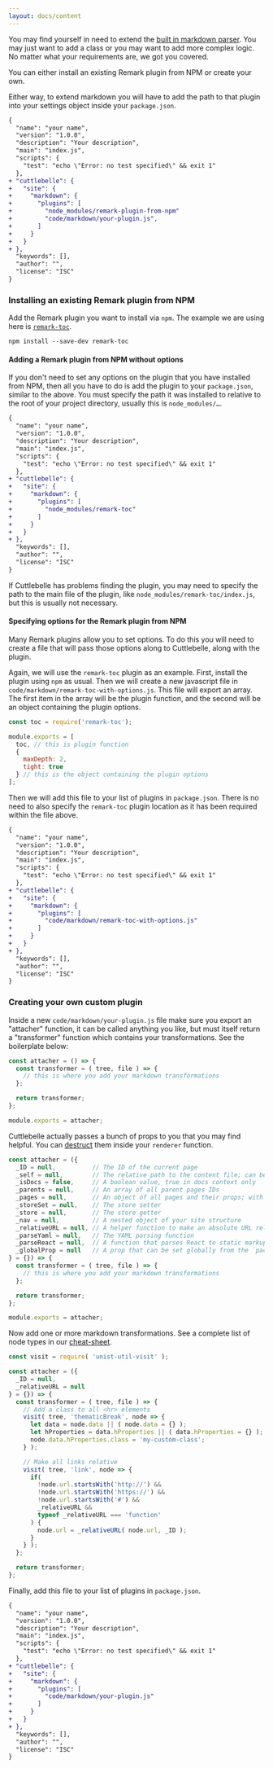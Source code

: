 ```yaml
---
layout: docs/content
---
```


You may find yourself in need to extend the [built in markdown parser](https://github.com/remarkjs/remark). You may just want to add a class or you may want to add more complex logic. No matter what your requirements are, we got you covered.

You can either install an existing Remark plugin from NPM or create your own.

Either way, to extend markdown you will have to add the path to that plugin into your settings object inside your `package.json`.

```diff
{
  "name": "your name",
  "version": "1.0.0",
  "description": "Your description",
  "main": "index.js",
  "scripts": {
    "test": "echo \"Error: no test specified\" && exit 1"
  },
+ "cuttlebelle": {
+   "site": {
+     "markdown": {
+       "plugins": [
+         "node_modules/remark-plugin-from-npm"
+         "code/markdown/your-plugin.js",
+       ]
+     }
+   }
+ },
  "keywords": [],
  "author": "",
  "license": "ISC"
}
```

### Installing an existing Remark plugin from NPM

Add the Remark plugin you want to install via `npm`. The example we are using here is [`remark-toc`](https://github.com/remarkjs/remark-toc).

```shell
npm install --save-dev remark-toc
```

#### Adding a Remark plugin from NPM without options

If you don't need to set any options on the plugin that you have installed from NPM, then all you have to do is add the plugin to your `package.json`, similar to the above. You must specify the path it was installed to relative to the root of your project directory, usually this is `node_modules/…`.

```diff
{
  "name": "your name",
  "version": "1.0.0",
  "description": "Your description",
  "main": "index.js",
  "scripts": {
    "test": "echo \"Error: no test specified\" && exit 1"
  },
+ "cuttlebelle": {
+   "site": {
+     "markdown": {
+       "plugins": [
+         "node_modules/remark-toc"
+       ]
+     }
+   }
+ },
  "keywords": [],
  "author": "",
  "license": "ISC"
}
```

If Cuttlebelle has problems finding the plugin, you may need to specify the path to the main file of the plugin, like `node_modules/remark-toc/index.js`, but this is usually not necessary.

#### Specifying options for the Remark plugin from NPM

Many Remark plugins allow you to set options. To do this you will need to create a file that will pass those options along to Cuttlebelle, along with the plugin.

Again, we will use the `remark-toc` plugin as an example. First, install the plugin using `npm` as usual. Then we will create a new javascript file in `code/markdown/remark-toc-with-options.js`. This file will export an array. The first item in the array will be the plugin function, and the second will be an object containing the plugin options.

```js
const toc = require('remark-toc');

module.exports = [
  toc, // this is plugin function
  {
    maxDepth: 2,
    tight: true
  } // this is the object containing the plugin options
];
````

Then we will add this file to your list of plugins in `package.json`. There is no need to also specify the `remark-toc` plugin location as it has been required within the file above.

```diff
{
  "name": "your name",
  "version": "1.0.0",
  "description": "Your description",
  "main": "index.js",
  "scripts": {
    "test": "echo \"Error: no test specified\" && exit 1"
  },
+ "cuttlebelle": {
+   "site": {
+     "markdown": {
+       "plugins": [
+         "code/markdown/remark-toc-with-options.js"
+       ]
+     }
+   }
+ },
  "keywords": [],
  "author": "",
  "license": "ISC"
}
```

### Creating your own custom plugin

Inside a new `code/markdown/your-plugin.js` file make sure you export an "attacher" function, it can be called anything you like, but must itself return a "transformer" function which contains your transformations.
See the boilerplate below:

```js
const attacher = () => {
  const transformer = ( tree, file ) => {
    // this is where you add your markdown transformations
  };

  return transformer;
};

module.exports = attacher;
```

Cuttlebelle actually passes a bunch of props to you that you may find helpful. You can
[destruct](https://developer.mozilla.org/en-US/docs/Web/JavaScript/Reference/Operators/Destructuring_assignment) them inside your `renderer` function.

```js
const attacher = ({
  _ID = null,          // The ID of the current page
  _self = null,        // The relative path to the content file; can be md or yaml file
  _isDocs = false,     // A boolean value, true in docs context only
  _parents = null,     // An array of all parent pages IDs
  _pages = null,       // An object of all pages and their props; with ID as key
  _storeSet = null,    // The store setter
  _store = null,       // The store getter
  _nav = null,         // A nested object of your site structure
  _relativeURL = null, // A helper function to make an absolute URL relative
  _parseYaml = null,   // The YAML parsing function
  _parseReact = null,  // A function that parses React to static markup
  _globalProp = null   // A prop that can be set globally from the `package.json`
} = {}) => {
  const transformer = ( tree, file ) => {
    // this is where you add your markdown transformations
  };

  return transformer;
};

module.exports = attacher;
```

Now add one or more markdown transformations. See a complete list of node types in our [cheat-sheet](/cheatsheet/).

```js
const visit = require( 'unist-util-visit' );

const attacher = ({
  _ID = null,
  _relativeURL = null
} = {}) => {
  const transformer = ( tree, file ) => {
    // Add a class to all <hr> elements
    visit( tree, 'thematicBreak', node => {
      let data = node.data || ( node.data = {} );
      let hProperties = data.hProperties || ( data.hProperties = {} );
      node.data.hProperties.class = 'my-custom-class';
    } );

    // Make all links relative
    visit( tree, 'link', node => {
      if(
        !node.url.startsWith('http://') &&
        !node.url.startsWith('https://') &&
        !node.url.startsWith('#') &&
        _relativeURL &&
        typeof _relativeURL === 'function'
      ) {
        node.url = _relativeURL( node.url, _ID );
      }
    } );
  };

  return transformer;
};
```

Finally, add this file to your list of plugins in `package.json`.

```diff
{
  "name": "your name",
  "version": "1.0.0",
  "description": "Your description",
  "main": "index.js",
  "scripts": {
    "test": "echo \"Error: no test specified\" && exit 1"
  },
+ "cuttlebelle": {
+   "site": {
+     "markdown": {
+       "plugins": [
+         "code/markdown/your-plugin.js"
+       ]
+     }
+   }
+ },
  "keywords": [],
  "author": "",
  "license": "ISC"
}
```

